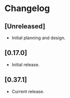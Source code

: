 # Changelog

## [Unreleased]

- Initial planning and design.

## [0.17.0]

- Initial release.

## [0.37.1]

- Current release.

